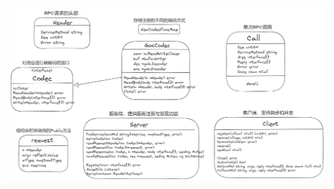 <!--
 * @Author: bz2021
 * @Date: 2023-12-18 17:20:11
 * @Description:  
-->
<!-- ## 特性
- 协议交换，通过 HTTP CONNECT 实现代理服务
- 注册中心，
- 服务发现， -->

![UML](./docs/uml.png)